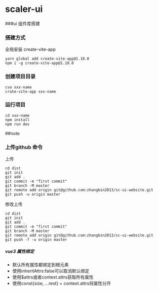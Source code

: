 # scaler-ui
###ui 组件库搭建

### 搭建方式
 全局安装 create-vite-app
  ```
  yarn global add create-vite-app@1.18.0
  npm i -g create-vite-app@1.18.0
  ```
### 创建项目目录
 ```
cva xxx-name
crate-vite-app xxx-name
```

### 运行项目
```
cd xxx-name
npm install
npm run dev
```
##note

### 上传github 命令
上传
```
cd dist
git init
git add .
git commit -m "first commit"
git branch -M master
git remote add origin git@github.com:zhangbin2013/sc-ui-website.git
git push -u origin master
```

修改上传
```
cd dist
git init
git add .
git commit -m "first commit"
git branch -M master
git remote add origin git@github.com:zhangbin2013/sc-ui-website.git
git push -f -u origin master
```

##### vue3 属性绑定
- 默认所有属性都绑定到根元素
- 使用inheritAttrs:false可以取消默认绑定
- 使用$attrs或者context.attrs获取所有属性
- 使用const{size, ...rest} = context.attrs将属性分开
